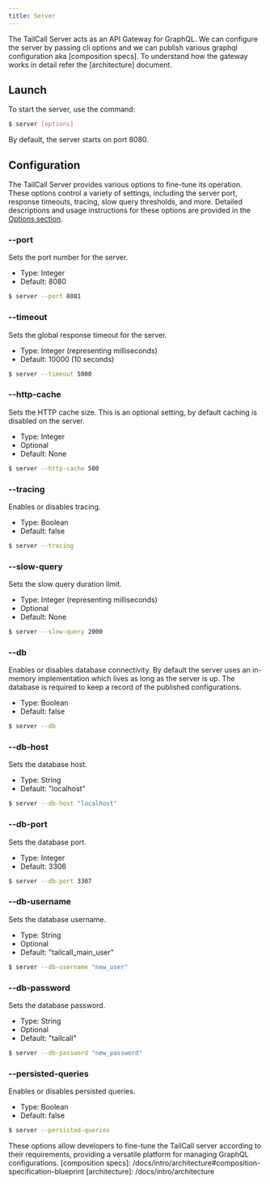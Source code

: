 ```yaml
---
title: Server
---
```


The TailCall Server acts as an API Gateway for GraphQL. We can configure the server by passing cli options and we can publish various graphql configuration aka [composition specs]. To understand how the gateway works in detail refer the [architecture] document.

## Launch

To start the server, use the command:

```bash
$ server [options]
```

By default, the server starts on port 8080.

## Configuration

The TailCall Server provides various options to fine-tune its operation. These options control a variety of settings, including the server port, response timeouts, tracing, slow query thresholds, and more. Detailed descriptions and usage instructions for these options are provided in the [Options section](#options).

### --port

Sets the port number for the server.

- Type: Integer
- Default: 8080

```bash
$ server --port 8081
```

### --timeout

Sets the global response timeout for the server.

- Type: Integer (representing milliseconds)
- Default: 10000 (10 seconds)

```bash
$ server --timeout 5000
```

### --http-cache

Sets the HTTP cache size. This is an optional setting, by default caching is disabled on the server.

- Type: Integer
- Optional
- Default: None

```bash
$ server --http-cache 500
```

### --tracing

Enables or disables tracing.

- Type: Boolean
- Default: false

```bash
$ server --tracing
```

### --slow-query

Sets the slow query duration limit.

- Type: Integer (representing milliseconds)
- Optional
- Default: None

```bash
$ server --slow-query 2000
```

### --db

Enables or disables database connectivity. By default the server uses an in-memory implementation which lives as long as the server is up. The database is required to keep a record of the published configurations.

- Type: Boolean
- Default: false

```bash
$ server --db
```

### --db-host

Sets the database host.

- Type: String
- Default: "localhost"

```bash
$ server --db-host "localhost"
```

### --db-port

Sets the database port.

- Type: Integer
- Default: 3306

```bash
$ server --db-port 3307
```

### --db-username

Sets the database username.

- Type: String
- Optional
- Default: "tailcall_main_user"

```bash
$ server --db-username "new_user"
```

### --db-password

Sets the database password.

- Type: String
- Optional
- Default: "tailcall"

```bash
$ server --db-password "new_password"
```

### --persisted-queries

Enables or disables persisted queries.

- Type: Boolean
- Default: false

```bash
$ server --persisted-queries
```

These options allow developers to fine-tune the TailCall server according to their requirements, providing a versatile platform for managing GraphQL configurations.
[composition specs]: /docs/intro/architecture#composition-specification-blueprint
[architecture]: /docs/intro/architecture
